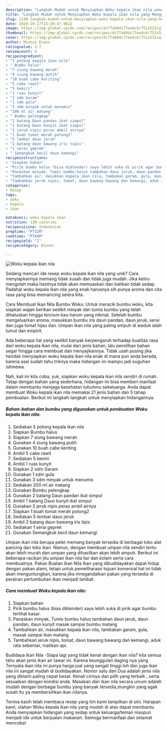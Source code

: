 ```yaml
---
description: "Langkah Mudah untuk Menyiapkan Woku kepala ikan nila yang Menggugah Selera"
title: "Langkah Mudah untuk Menyiapkan Woku kepala ikan nila yang Menggugah Selera"
slug: 1148-langkah-mudah-untuk-menyiapkan-woku-kepala-ikan-nila-yang-menggugah-selera
date: 2020-10-17T15:29:47.961Z
image: https://img-global.cpcdn.com/recipes/dc77ab04c77eedc6/751x532cq70/woku-kepala-ikan-nila-foto-resep-utama.jpg
thumbnail: https://img-global.cpcdn.com/recipes/dc77ab04c77eedc6/751x532cq70/woku-kepala-ikan-nila-foto-resep-utama.jpg
cover: https://img-global.cpcdn.com/recipes/dc77ab04c77eedc6/751x532cq70/woku-kepala-ikan-nila-foto-resep-utama.jpg
author: Minnie Evans
ratingvalue: 3.7
reviewcount: 4
recipeingredient:
- "5 potong kepala ikan nila"
- " Bumbu halus"
- "7 siung bawang merah"
- "4 siung bawang putih"
- "10 buah cabe keriting"
- "5 cabe rawit"
- "5 kemiri"
- "1 ruas kunyit"
- "2 sdm Garam"
- "1 sdm gula"
- "3 sdm minyak untuk menumis"
- "200 ml air matang"
- " Bumbu pelengkap"
- "2 batang Daun pandan ikat simpul"
- "1 batang Daun kunyit ikat simpul"
- "2 jeruk nipis peras ambil airnya"
- "1 buah tomat merah potong2"
- "5 lembar daun jeruk"
- "2 batang daun bawang iris tipis"
- "1 serai geprek"
- " Semangkuk kecil daun kemangi"
recipeinstructions:
- "Siapkan bahan"
- "Pirik bumbu halus (bisa diblender) saya lebih suka di pirik agar bumbu terlihat kasar."
- "Panaskan minyak, Tumis bumbu halus tambahan daun jeruk, daun pandan, daun kunyit masak sampai bumbu matang"
- "Tambahkan air, masukkan kepala ikan nila, tambakan garam, gula, masak sampai ikan matang"
- "Tambahkan jeruk nipis, tomat, daun bawang bawang dan kemangi, aduk rata sebentar, matikan api."
categories:
- Resep
tags:
- woku
- kepala
- ikan

katakunci: woku kepala ikan 
nutrition: 130 calories
recipecuisine: Indonesian
preptime: "PT32M"
cooktime: "PT44M"
recipeyield: "1"
recipecategory: Dinner

---
```



![Woku kepala ikan nila](https://img-global.cpcdn.com/recipes/dc77ab04c77eedc6/751x532cq70/woku-kepala-ikan-nila-foto-resep-utama.jpg)

Sedang mencari ide resep woku kepala ikan nila yang unik? Cara menyiapkannya memang tidak susah dan tidak juga mudah. Jika keliru mengolah maka hasilnya tidak akan memuaskan dan bahkan tidak sedap. Padahal woku kepala ikan nila yang enak harusnya sih punya aroma dan cita rasa yang bisa memancing selera kita.

Cara Membuat Ikan Nila Bumbu Woku: Untuk meracik bumbu woku, kita siapkan wajan berikan sedikit minyak dan tumis bumbu yang telah dihaluskan hingga tercium bau harum yang nikmat. Setelah bumbu mengeluarkan aroma, masukkan bumbu iris daun pandan, daun jeruk, serai dan juga tomat hijau dan. Umpan ikan nila yang paling ampuh di waduk ialah lumut dan empirit.

Ada beberapa hal yang sedikit banyak berpengaruh terhadap kualitas rasa dari woku kepala ikan nila, mulai dari jenis bahan, lalu pemilihan bahan segar hingga cara membuat dan menyajikannya. Tidak usah pusing jika hendak menyiapkan woku kepala ikan nila enak di mana pun anda berada, karena asal sudah tahu triknya maka hidangan ini mampu jadi suguhan istimewa.


Nah, kali ini kita coba, yuk, siapkan woku kepala ikan nila sendiri di rumah. Tetap dengan bahan yang sederhana, hidangan ini bisa memberi manfaat dalam membantu menjaga kesehatan tubuhmu sekeluarga. Anda dapat membuat Woku kepala ikan nila memakai 21 jenis bahan dan 5 tahap pembuatan. Berikut ini langkah-langkah untuk menyiapkan hidangannya.

<!--inarticleads1-->

##### Bahan-bahan dan bumbu yang digunakan untuk pembuatan Woku kepala ikan nila:

1. Sediakan 5 potong kepala ikan nila
1. Siapkan  Bumbu halus
1. Siapkan 7 siung bawang merah
1. Gunakan 4 siung bawang putih
1. Gunakan 10 buah cabe keriting
1. Ambil 5 cabe rawit
1. Sediakan 5 kemiri
1. Ambil 1 ruas kunyit
1. Siapkan 2 sdm Garam
1. Gunakan 1 sdm gula
1. Gunakan 3 sdm minyak untuk menumis
1. Sediakan 200 ml air matang
1. Gunakan  Bumbu pelengkap
1. Gunakan 2 batang Daun pandan ikat simpul
1. Ambil 1 batang Daun kunyit ikat simpul
1. Gunakan 2 jeruk nipis peras ambil airnya
1. Siapkan 1 buah tomat merah potong2
1. Sediakan 5 lembar daun jeruk
1. Ambil 2 batang daun bawang iris tipis
1. Sediakan 1 serai geprek
1. Gunakan  Semangkuk kecil daun kemangi


Umpan ikan nila berupa pelet memang banyak tersedia di berbagai toko alat pancing dan toko ikan. Namun, dengan membuat umpan nila sendiri tentu akan lebih murah dan umpan yang dihasilkan akan lebih ampuh. Berikut ini beberapa racikan jitu umpan ikan nila liar dan kolam serta cara membuatnya. Pakan Buatan Ikan Nila Ikan yang dibudidayakan dapat hidup dengan pakan alami, tetapi untuk pemeliharaan tujuan komersial hal ini tidak akan menguntungkan, karena jika mnegandalkan pakan yang tersedia di perairan pertumbuhan ikan menjadi lambat. 

<!--inarticleads2-->

##### Cara membuat Woku kepala ikan nila:

1. Siapkan bahan
1. Pirik bumbu halus (bisa diblender) saya lebih suka di pirik agar bumbu terlihat kasar.
1. Panaskan minyak, Tumis bumbu halus tambahan daun jeruk, daun pandan, daun kunyit masak sampai bumbu matang
1. Tambahkan air, masukkan kepala ikan nila, tambakan garam, gula, masak sampai ikan matang
1. Tambahkan jeruk nipis, tomat, daun bawang bawang dan kemangi, aduk rata sebentar, matikan api.


Budidaya Ikan Nila -Siapa lagi yang tidak kenal dengan ikan nila? kita semua tahu akan jenis ikan air tawar ini. Karena keunggulan daging nya yang Ternyata ikan nila ini punya harga jual yang sangat tinggi loh dan juga ikan nila ini sangat mudah di budidayakan. Nomor satu dan Dua adalah jenis nila yang diklaim paling cepat besar. Kenali cirinya dan pilih yang terbaik , serta sesuaikan dengan kondisi anda. Masakan dari ikan nila secara umum adalah mudah dengan berbagai bumbu yang banyak tersedia,mungkin yang agak susah itu ya membersihkan ikan nilanya. 

Terima kasih telah membaca resep yang tim kami tampilkan di sini. Harapan kami, olahan Woku kepala ikan nila yang mudah di atas dapat membantu Anda menyiapkan hidangan yang sedap untuk keluarga/teman maupun menjadi ide untuk berjualan makanan. Semoga bermanfaat dan selamat mencoba!
